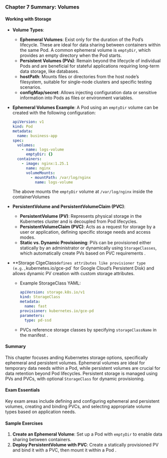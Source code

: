 ### Chapter 7 Summary: Volumes

#### Working with Storage

- **Volume Types**: 
  - **Ephemeral Volumes**: Exist only for the duration of the Pod’s lifecycle. These are ideal for data sharing between containers within the same Pod. A common ephemeral volume is `emptyDir`, which provides an empty directory when the Pod starts.
  - **Persistent Volumes (PVs)**: Remain beyond the lifecycle of individual Pods and are beneficial for stateful applications requiring long-term data storage, like databases.
  - **hostPath**: Mounts files or directories from the host node’s filesystem, suitable for single-node clusters and specific testing scenarios. 
  - **configMap/secret**: Allows injecting configuration data or sensitive information into Pods as files or environment variables.

- **Ephemeral Volumes Example**:
  A Pod using an `emptyDir` volume can be created with the following configuration:
  ```yaml
  apiVersion: v1
  kind: Pod
  metadata:
    name: business-app
  spec:
    volumes:
      - name: logs-volume
        emptyDir: {}
    containers:
      - image: nginx:1.25.1
        name: nginx
        volumeMounts:
          - mountPath: /var/log/nginx
            name: logs-volume
  ```
  The above mounts the `emptyDir` volume at `/var/log/nginx` inside the containerVolumes

- **PersistentVolume and PersistentVolumeClaim (PVC)**: 
  - **PersistentVolume (PV)**: Represents physical storage in the Kubernetes cluster and is decoupled from Pod lifecycles.
  - **PersistentVolumeClaim (PVC)**: Acts as a request for storage by a user or application, defining specific storage needs and access modes.
  - **Static vs. Dynamic Provisioning**: PVs can be provisioned either statically by an administrator or dynamically using `StorageClasses`, which automatically create PVs based on PVC requirements  .

- **Storage ClgeClass` defines attributes like provisioner type (e.g., `kubernetes.io/gce-pd` for Google Cloud’s Persistent Disk) and allows dynamic PV creation with custom storage attributes.
  - Example StorageClass YAML:
    ```yaml
    apiVersion: storage.k8s.io/v1
    kind: StorageClass
    metadata:
      name: fast
    provisioner: kubernetes.io/gce-pd
    parameters:
      type: pd-ssd
    ```
  - PVCs reference storage classes by specifying `storageClassName` in the manifest .

#### Summary
This chapter focuses anding Kubernetes storage options, specifically ephemeral and persistent volumes. Ephemeral volumes are ideal for temporary data needs within a Pod, while persistent volumes are crucial for data retention beyond Pod lifecycles. Persistent storage is managed using PVs and PVCs, with optional `StorageClass` for dynamic provisioning.

#### Exam Essentials
Key exam areas include defining and configuring ephemeral and persistent volumes, creating and binding PVCs, and selecting appropriate volume types based on application needs.

#### Sample Exercises
1. **Create an Ephemeral Volume**: Set up a Pod with `emptyDir` to enable data sharing between containers.
2. **Deploy PersistentVolume with PVC**: Create a statically provisioned PV and bind it with a PVC, then mount it within a Pod  .